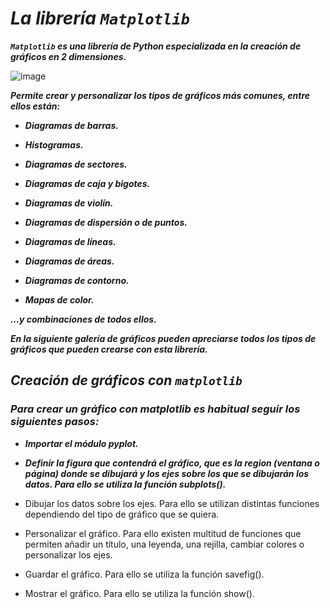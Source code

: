 # **_La librería ```Matplotlib```_**

**_```Matplotlib``` es una librería de Python especializada en la creación de gráficos en 2 dimensiones._**

![image](https://github.com/user-attachments/assets/aa254802-679a-4d29-ae95-713dd25cb9a9)

**_Permite crear y personalizar los tipos de gráficos más comunes, entre ellos están:_**

- **_Diagramas de barras._**
  
- **_Histogramas._**
  
- **_Diagramas de sectores._**
  
- **_Diagramas de caja y bigotes._**
  
- **_Diagramas de violín._**
  
- **_Diagramas de dispersión o de puntos._**
  
- **_Diagramas de líneas._**
  
- **_Diagramas de áreas._**
  
- **_Diagramas de contorno._**
  
- **_Mapas de color._**
  
**_...y combinaciones de todos ellos._**

**_En la siguiente galería de gráficos pueden apreciarse todos los tipos de gráficos que pueden crearse con esta librería._**

## **_Creación de gráficos con ```matplotlib```_**

### **_Para crear un gráfico con matplotlib es habitual seguir los siguientes pasos:_**

- **_Importar el módulo pyplot._**

- **_Definir la figura que contendrá el gráfico, que es la region (ventana o página) donde se dibujará y los ejes sobre los que se dibujarán los datos. Para ello se utiliza la función subplots()._**

- Dibujar los datos sobre los ejes. Para ello se utilizan distintas funciones dependiendo del tipo de gráfico que se quiera.

- Personalizar el gráfico. Para ello existen multitud de funciones que permiten añadir un título, una leyenda, una rejilla, cambiar colores o personalizar los ejes.

- Guardar el gráfico. Para ello se utiliza la función savefig().

- Mostrar el gráfico. Para ello se utiliza la función show().
